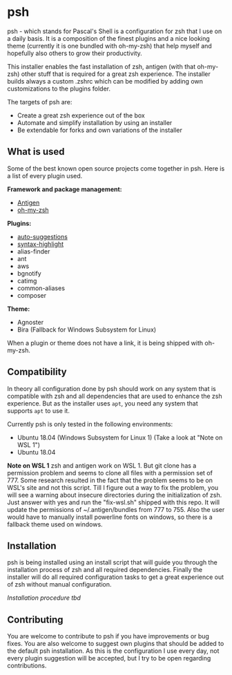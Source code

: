 # psh
psh - which stands for Pascal's Shell is a configuration for zsh that I use on a daily basis. It is a composition of the finest plugins and a nice looking theme (currently it is one bundled with oh-my-zsh) that help myself and hopefully also others to grow their productivity.

This installer enables the fast installation of zsh, antigen (with that oh-my-zsh) other stuff that is required for a great zsh experience.
The installer builds always a custom .zshrc which can be modified by adding own customizations to the plugins folder.

The targets of psh are:
 * Create a great zsh experience out of the box
 * Automate and simplify installation by using an installer
 * Be extendable for forks and own variations of the installer

## What is used
Some of the best known open source projects come together in psh.
Here is a list of every plugin used.

**Framework and package management:**
 * [Antigen](https://github.com/zsh-users/antigen)
 * [oh-my-zsh](https://github.com/robbyrussell/oh-my-zsh)

**Plugins:**
 * [auto-suggestions](https://github.com/zsh-users/zsh-autosuggestions)
 * [syntax-highlight](https://github.com/zsh-users/zsh-syntax-highlighting)
 * alias-finder
 * ant
 * aws
 * bgnotify
 * catimg
 * common-aliases
 * composer

**Theme:**
 * Agnoster
 * Bira (Fallback for Windows Subsystem for Linux)

When a plugin or theme does not have a link, it is being shipped with oh-my-zsh.

## Compatibility
In theory all configuration done by psh should work on any system that is compatible with zsh and all dependencies that are used to enhance the zsh experience.
But as the installer uses ```apt```, you need any system that supports ```apt``` to use it.

Currently psh is only tested in the following environments:
 * Ubuntu 18.04 (Windows Subsystem for Linux 1) (Take a look at "Note on WSL 1")
 * Ubuntu 18.04

**Note on WSL 1**
zsh and antigen work on WSL 1. But git clone has a permission problem and seems to clone all files with a permission set of 777. Some research resulted in the fact that the problem seems to be on WSL's site and not this script. Till I figure out a way to fix the problem, you will see a warning about insecure directories during the initialization of zsh. Just answer with yes and run the "fix-wsl.sh" shipped with this repo. It will update the permissions of ~/.antigen/bundles from 777 to 755.
Also the user would have to manually install powerline fonts on windows, so there is a fallback theme used on windows.

## Installation

psh is being installed using an install script that will guide you through the installation process of zsh and all required dependencies. Finally the installer will do all required configuration tasks to get a great experience out of zsh without manual configuration.

*Installation procedure tbd*

## Contributing

You are welcome to contribute to psh if you have improvements or bug fixes.
You are also welcome to suggest own plugins that should be added to the default
psh installation. As this is the configuration I use every day, not every plugin suggestion will be accepted,
but I try to be open regarding contributions.
